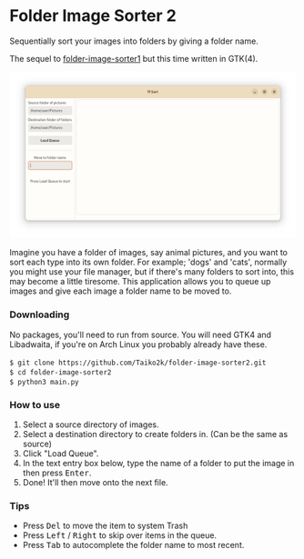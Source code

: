 # Folder Image Sorter 2

Sequentially sort your images into folders by giving a folder name.

The sequel to [folder-image-sorter1](https://github.com/Taiko2k/folder-image-sorter) but this time written in GTK(4).

![Screenshot](screenshot.png)

Imagine you have a folder of images, say animal pictures, and you want to sort each type into its own folder. For example; 'dogs' and 'cats', normally you might use your file manager, but if there's many folders to sort into, this may become a little tiresome. This application allows you to queue up images and give each image a folder name to be moved to.

### Downloading

No packages, you'll need to run from source. You will need GTK4 and Libadwaita, if you're on Arch Linux you probably already have these.

`$ git clone https://github.com/Taiko2k/folder-image-sorter2.git`  
`$ cd folder-image-sorter2`  
`$ python3 main.py`

### How to use

1. Select a source directory of images.
2. Select a destination directory to create folders in. (Can be the same as source)
3. Click "Load Queue".
4. In the text entry box below, type the name of a folder to put the image in then press <kbd>Enter</kbd>.
5. Done! It'll then move onto the next file.

### Tips

 - Press <kbd>Del</kbd> to move the item to system Trash
 - Press <kbd>Left</kbd> / <kbd>Right</kbd> to skip over items in the queue.
 - Press <kbd>Tab</kbd> to autocomplete the folder name to most recent.
